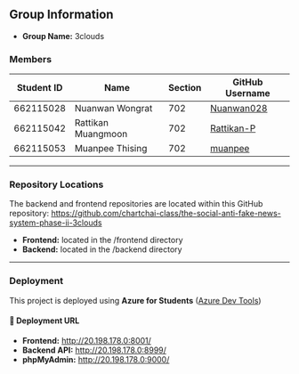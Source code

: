 ## Group Information
- **Group Name:** 3clouds  

### Members
| Student ID | Name               | Section | GitHub Username |
|------------|--------------------|---------|-----------------|
| 662115028  | Nuanwan Wongrat    | 702     | [Nuanwan028](https://github.com/Nuanwan028) |
| 662115042  | Rattikan Muangmoon | 702     | [Rattikan-P](https://github.com/Rattikan-P) |
| 662115053  | Muanpee Thising    | 702     | [muanpee](https://github.com/muanpee) |

---

### Repository Locations
The backend and frontend repositories are located within this GitHub repository:
https://github.com/chartchai-class/the-social-anti-fake-news-system-phase-ii-3clouds
- **Frontend:** located in the /frontend directory
- **Backend:** located in the /backend directory

---

### Deployment
This project is deployed using **Azure for Students** ([Azure Dev Tools](https://azureforeducation.microsoft.com/devtools))

#### 🚀 Deployment URL
- **Frontend:** http://20.198.178.0:8001/
- **Backend API:** http://20.198.178.0:8999/
- **phpMyAdmin:** http://20.198.178.0:9000/
